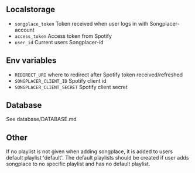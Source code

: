## Localstorage
- <code>songplace_token</code> Token received when user logs in with Songplacer-account
- <code>access_token</code> Access token from Spotify 
- <code>user_id</code> Current users Songplacer-id

## Env variables
- <code>REDIRECT_URI</code> where to redirect after Spotify token received/refreshed
- <code>SONGPLACER_CLIENT_ID</code> Spotify client id
- <code>SONGPLACER_CLIENT_SECRET</code> Spotify client secret


## Database
See database/DATABASE.md

## Other
If no playlist is not given when adding songplace, it is added to users default playlist 'default'. 
The default playlists should be created if user adds songplace to no specific playlist and has no default
playlist. 